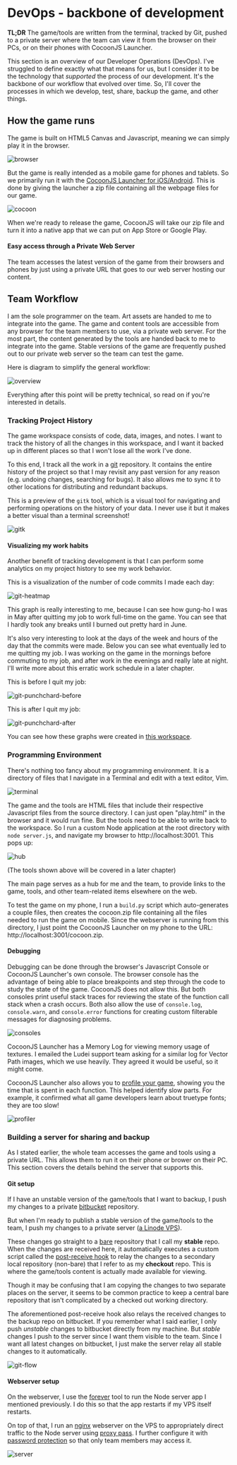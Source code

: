 # DevOps - backbone of development

__TL;DR__ The game/tools are written from the terminal, tracked by Git, pushed
to a private server where the team can view it from the browser on their PCs,
or on their phones with CocoonJS Launcher.



This section is an overview of our Developer Operations (DevOps).  I've
struggled to define exactly what that means for us, but I consider it to be the
technology that _supported_ the process of our development.  It's the backbone
of our workflow that evolved over time.  So, I'll cover the processes in which
we develop, test, share, backup the game, and other things.

## How the game runs

The game is built on HTML5 Canvas and Javascript, meaning we can simply play it
in the browser.

![browser](img/browser.png)

But the game is really intended as a mobile game for phones and tablets.  So we
primarily run it with the [CocoonJS Launcher for
iOS/Android](http://wiki.ludei.com/cocoonjs:launcherapp).  This is done by
giving the launcher a zip file containing all the webpage files for our game.

![cocoon](img/cocoon.png)

When we're ready to release the game, CocoonJS will take our zip file and turn
it into a native app that we can put on App Store or Google Play.

#### Easy access through a Private Web Server

The team accesses the latest version of the game from their browsers and phones
by just using a private URL that goes to our web server hosting our content.

## Team Workflow

I am the sole programmer on the team.  Art assets are handed to me to integrate
into the game.  The game and content tools are accessible from any browser for
the team members to use, via a private web server.  For the most part, the
content generated by the tools are handed back to me to integrate into the
game.  Stable versions of the game are frequently pushed out to our private web
server so the team can test the game.

Here is diagram to simplify the general workflow:

![overview](img/devops.png)

Everything after this point will be pretty technical, so read on if you're
interested in details.

### Tracking Project History

The game workspace consists of code, data, images, and notes.  I want to track the
history of all the changes in this workspace, and I want it backed up in
different places so that I won't lose all the work I've done.

To this end, I track all the work in a [git](http://git-scm.com/) repository.
It contains the entire history of the project so that I may revisit any past
version for any reason (e.g. undoing changes, searching for bugs).  It also
allows me to sync it to other locations for distributing and redundant backups.

This is a preview of the `gitk` tool, which is a visual tool for navigating and
performing operations on the history of your data. I never use it but it makes
a better visual than a terminal screenshot!

![gitk](img/gitk.png)

#### Visualizing my work habits

Another benefit of tracking development is that I can perform some analytics on
my project history to see my work behavior.

This is a visualization of the number of code commits I made each day:

![git-heatmap](img/git-heatmap.png)

This graph is really interesting to me, because I can see how gung-ho I
was in May after quitting my job to work full-time on the game.  You can
see that I hardly took any breaks until I burned out pretty hard in June.

It's also very interesting to look at the days of the week and hours of the day
that the commits were made.  Below you can see what eventually led to me
quitting my job.  I was working on the game in the mornings before commuting to
my job, and after work in the evenings and really late at night.  I'll
write more about this erratic work schedule in a later chapter.

This is before I quit my job:

![git-punchchard-before](img/git-punchcard-before.png)

This is after I quit my job:

![git-punchchard-after](img/git-punchcard-after.png)

You can see how these graphs were created in [this workspace](work/git-visuals).

### Programming Environment

There's nothing too fancy about my programming environment.  It is a directory
of files that I navigate in a Terminal and edit with a text editor,
Vim.

![terminal](img/terminal.png)

The game and the tools are HTML files that include their respective Javascript
files from the source directory.  I can just open "play.html" in the browser
and it would run fine.  But the tools need to be able to write back to the workspace.  So
I run a custom Node application at the root directory with `node server.js`,
and navigate my browser to http://localhost:3001.  This pops up:

![hub](img/hub.png)

(The tools shown above will be covered in a later chapter)

The main page serves as a hub for me and the team, to provide links to the
game, tools, and other team-related items elsewhere on the web.

To test the game on my phone, I run a `build.py` script which auto-generates a
couple files, then creates the cocoon.zip file containing all the files needed
to run the game on mobile.  Since the webserver is running from this directory,
I just point the CocoonJS Launcher on my phone to the URL:
http://localhost:3001/cocoon.zip.

#### Debugging

Debugging can be done through the browser's Javascript Console or CocoonJS
Launcher's own console.  The browser console has the advantage of being able to
place breakpoints and step through the code to study the state of the game.
CocoonJS does not allow this.  But both consoles print useful stack traces for
reviewing the state of the function call stack when a crash occurs.  Both also
allow the use of `console.log`, `console.warn`, and `console.error` functions
for creating custom filterable messages for diagnosing problems.

![consoles](img/consoles.png)

CocoonJS Launcher has a Memory Log for viewing memory usage of textures.  I
emailed the Ludei support team asking for a similar log for Vector Path images,
which we use heavily. They agreed it would be useful, so it might come.

CocoonJS Launcher also allows you to [profile your
game](http://wiki.ludei.com/cocoonjs:launcherprofile), showing you the time
that is spent in each function.  This helped identify slow parts.  For example,
it confirmed what all game developers learn about truetype fonts;  they are too
slow!

![profiler](http://wiki.ludei.com/_media/cocoonjs:captura_de_pantalla_2013-02-04_a_la_s_14.04.20.png?cache=)

### Building a server for sharing and backup

As I stated earlier, the whole team accesses the game and tools using a private
URL.  This allows them to run it on their phone or brower on their PC.  This
section covers the details behind the server that supports this.

#### Git setup

If I have an unstable version of the game/tools that I want to backup, I push
my changes to a private [bitbucket](https://bitbucket.org) repository.

But when I'm ready to publish a stable version of the game/tools to the team, I
push my changes to a private server ([a Linode VPS](https://www.linode.com/)).

These changes go straight to a [bare](http://git-scm.com/book/ch4-2.html)
repository that I call my __stable__ repo.  When the changes are received here,
it automatically executes a custom script called the [post-receive
hook](http://git-scm.com/book/en/Customizing-Git-Git-Hooks) to relay the
changes to a secondary local repository (non-bare) that I refer to as my
__checkout__ repo. This is where the game/tools content is actually made
available for viewing.

Though it may be confusing that I am copying the changes to two separate places
on the server, it seems to be common practice to keep a central bare repository
that isn't complicated by a checked out working directory.

The aforementioned post-receive hook also relays the received changes to the
backup repo on bitbucket.  If you remember what I said earlier, I only push
_unstable_ changes to bitbucket directly from my machine.  But _stable_ changes
I push to the server since I want them visible to the team.  Since I want all
latest changes on bitbucket, I just make the server relay all stable changes to
it automatically.

![git-flow](img/git-flow.png)

#### Webserver setup

On the webserver, I use the [forever](https://npmjs.org/package/forever) tool
to run the Node server app I mentioned previously.  I do this so that the
app restarts if my VPS itself restarts.

On top of that, I run an [nginx](http://wiki.nginx.org/) webserver on the VPS
to appropriately direct traffic to the Node server using [proxy
pass](http://wiki.nginx.org/HttpProxyModule). I further configure it with
[password protection](http://wiki.nginx.org/HttpAuthBasicModule) so that only
team members may access it.

![server](img/server.png)


